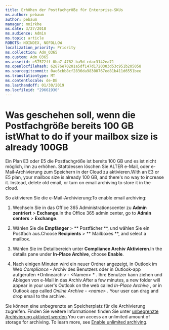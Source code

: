 ```yaml
---
title: Erhöhen der Postfachgröße für Enterprise-SKUs
ms.author: pebaum
author: pebaum
manager: mnirkhe
ms.date: 3/27/2018
ms.audience: Admin
ms.topic: article
ROBOTS: NOINDEX, NOFOLLOW
localization_priority: Priority
ms.collection: Adm_O365
ms.custom: Adm_O365
ms.assetid: e57572ff-0ba7-4782-ba5d-cdac3142ea71
ms.openlocfilehash: 62876e70201a5df147d1720303d53c951b205058
ms.sourcegitcommit: 0ae6cbb8cf2836da98300767ed81b411d6551bee
ms.translationtype: MT
ms.contentlocale: de-DE
ms.lasthandoff: 01/30/2019
ms.locfileid: "29661930"
---
```

# <a name="what-to-do-if-your-mailbox-size-is-already-100gb"></a><span data-ttu-id="2775f-102">Was geschehen soll, wenn die Postfachgröße bereits 100 GB ist</span><span class="sxs-lookup"><span data-stu-id="2775f-102">What to do if your mailbox size is already 100GB</span></span>

<span data-ttu-id="2775f-p101">Ein Plan E3 oder E5 die Postfachgröße ist bereits 100 GB und es ist nicht möglich, ihn zu erhöhen. Stattdessen löschen Sie ALTER e-Mail, oder e-Mail-Archivierung zum Speichern in der Cloud zu aktivieren.</span><span class="sxs-lookup"><span data-stu-id="2775f-p101">With an E3 or E5 plan, your mailbox size is already 100 GB, and there's no way to increase it. Instead, delete old email, or turn on email archiving to store it in the cloud.</span></span> 
  
<span data-ttu-id="2775f-105">So aktivieren Sie die e-Mail-Archivierung:</span><span class="sxs-lookup"><span data-stu-id="2775f-105">To enable email archiving:</span></span>
  
1. <span data-ttu-id="2775f-106">Wechseln Sie in das Office 365 Administrationscenter zu **Admin zentriert** \> **Exchange**.</span><span class="sxs-lookup"><span data-stu-id="2775f-106">In the Office 365 admin center, go to **Admin centers** \> **Exchange**.</span></span> 
    
2. <span data-ttu-id="2775f-107">Wählen Sie die **Empfänger** \> \*\* Postfächer \*\*, und wählen Sie ein Postfach aus.</span><span class="sxs-lookup"><span data-stu-id="2775f-107">Choose **Recipients** \> \*\* Mailboxes \*\*, and select a mailbox.</span></span> 
    
3. <span data-ttu-id="2775f-108">Wählen Sie im Detailbereich unter **Compliance Archiv** **Aktivieren**.</span><span class="sxs-lookup"><span data-stu-id="2775f-108">In the details pane under **In-Place Archive**, choose **Enable**.</span></span> 
    
4. <span data-ttu-id="2775f-p102">Nach einigen Minuten wird ein neuer Ordner angezeigt, in Outlook im Web *Compliance -* Archiv des Benutzers oder in Outlook-app aufgerufen \*Onlinearchiv - \<Namen\> \* . Ihre Benutzer kann ziehen und Ablegen von e-Mail in das Archiv.</span><span class="sxs-lookup"><span data-stu-id="2775f-p102">After a few minutes, a new folder will appear in your user's Outlook on the web called  *In-Place Archive*  , or in Outlook app called  *Online Archive - \<name\>*  . Your user can drag and drop email to the archive.</span></span> 
    
<span data-ttu-id="2775f-p103">Sie können eine unbegrenzte an Speicherplatz für die Archivierung zugreifen. Finden Sie weitere Informationen finden Sie unter [unbegrenzte Archivierung aktiviert werden](https://support.office.com/article/enable-unlimited-archiving-in-office-365-admin-help-e2a789f2-9962-4960-9fd4-a00aa063559e).</span><span class="sxs-lookup"><span data-stu-id="2775f-p103">You can access an unlimited amount of storage for archiving. To learn more, see [Enable unlimited archiving](https://support.office.com/article/enable-unlimited-archiving-in-office-365-admin-help-e2a789f2-9962-4960-9fd4-a00aa063559e).</span></span>
  

